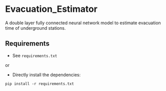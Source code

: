 # Evacuation_Estimator
A double layer fully connected neural network model to estimate evacuation time of underground stations.

## Requirements
- See `requirements.txt`

or

- Directly install the dependencies:
```
pip install -r requirements.txt
```

